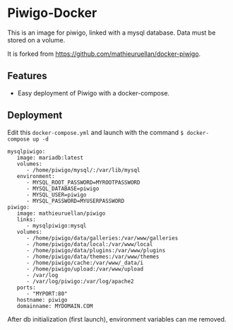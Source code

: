 # Piwigo-Docker

This is an image for piwigo, linked with a mysql database.
Data must be stored on a volume.

It is forked from <https://github.com/mathieuruellan/docker-piwigo>. 

## Features
- Easy deployment of Piwigo with a docker-compose.

## Deployment

Edit this `docker-compose.yml` and launch with the command `$ docker-compose up -d `

```
mysqlpiwigo:
   image: mariadb:latest
   volumes:
      - /home/piwigo/mysql/:/var/lib/mysql
   environment:
      - MYSQL_ROOT_PASSWORD=MYROOTPASSWORD
      - MYSQL_DATABASE=piwigo
      - MYSQL_USER=piwigo
      - MYSQL_PASSWORD=MYUSERPASSWORD
piwigo:
   image: mathieuruellan/piwigo
   links:
      - mysqlpiwigo:mysql
   volumes:
      - /home/piwigo/data/galleries:/var/www/galleries
      - /home/piwigo/data/local:/var/www/local
      - /home/piwigo/data/plugins:/var/www/plugins
      - /home/piwigo/data/themes:/var/www/themes
      - /home/piwigo/cache:/var/www/_data/i
      - /home/piwigo/upload:/var/www/upload
      - /var/log
      - /var/log/piwigo:/var/log/apache2
   ports:
      - "MYPORT:80"
   hostname: piwigo
   domainname: MYDOMAIN.COM

```

After db initialization (first launch), environment variables can me removed.
